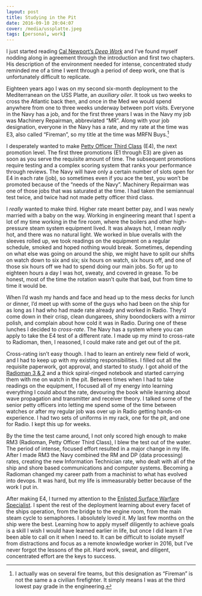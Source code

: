 ```yaml
---
layout: post
title: Studying in the Pit
date: 2016-09-10 20:04:07
cover: /media/ussplatte.jpeg
tags: [personal, work]
---
```


I just started reading [Cal Newport’s *Deep Work*][1] and I’ve found myself nodding along in agreement through the introduction and first two chapters. His description of the environment needed for intense, concentrated study reminded me of a time I went through a period of deep work, one that is unfortunately difficult to replicate. 

Eighteen years ago I was on my second six-month deployment to the Mediterranean on the USS Platte, an *auxiliary oiler*. It took us two weeks to cross the Atlantic back then, and once in the Med we would spend anywhere from one to three weeks underway between port visits. Everyone in the Navy has a job, and for the first three years I was in the Navy my job was Machinery Repairman, abbreviated “MR”.  Along with your job designation, everyone in the Navy has a rate, and my rate at the time was E3, also called “Fireman”, so my title at the time was MRFN Buys.[^1]

I desperately wanted to make [Petty Officer Third Class][2] (E4), the next promotion level. The first three promotions (E1 through E3) are given as soon as you serve the requisite amount of time. The subsequent promotions require testing and a complex scoring system that ranks your performance through reviews. The Navy will have only a certain number of slots open for E4 in each rate (job), so sometimes even if you ace the test, you won’t be promoted because of the “needs of the Navy”. Machinery Repairman was one of those jobs that was saturated at the time. I had taken the semiannual test twice, and twice had not made petty officer third class. 

I *really* wanted to make third. Higher rate meant better pay, and I was newly married with a baby on the way. Working in engineering meant that I spent a lot of my time working in the fire room, where the boilers and other high-pressure steam system equipment lived. It was always hot, I mean *really* hot, and there was no natural light. We worked in blue overalls with the sleeves rolled up, we took readings on the equipment on a regular schedule, smoked and hoped nothing would break. Sometimes, depending on what else was going on around the ship, we might have to split our shifts on watch down to six and six; six hours on watch, six hours off, and one of those six hours off we had to spend doing our main jobs. So for up to eighteen hours a day I was hot, sweaty, and covered in grease. To be honest, most of the time the rotation wasn’t quite that bad, but from time to time it would be. 

When I’d wash my hands and face and head up to the mess decks for lunch or dinner, I’d meet up with some of the guys who had been on the ship for as long as I had who had made rate already and worked in Radio. They’d come down in  their crisp, clean dungarees, shiny boondockers with a mirror polish, and complain about how cold it was in Radio. During one of these lunches I decided to *cross-rate*. The Navy has a system where you can apply to take the E4 test of a different rate. I made up my mind to cross-rate to Radioman, then, I reasoned, I could make rate and get out of the pit. 

Cross-rating isn’t easy though. I had to learn an entirely new field of work, and I had to keep up with my existing responsibilities. I filled out all the requisite paperwork, got approval, and started to study. I got ahold of the [Radioman 3 & 2][3]  and a thick spiral-ringed notebook and started carrying them with me on watch in the pit. Between times when I had to take readings on the equipment, I focused all of my energy into learning everything I could about the rate, devouring the book while learning about  wave propagation and transmitter and receiver theory. I talked some of the senior petty officers into letting me spend some of the time between watches or after my regular job was over up in Radio getting hands-on experience. I had two sets of uniforms in my rack, one for the pit, and one for Radio. I kept this up for weeks. 

By the time the test came around, I not only scored high enough to make RM3 (Radioman, Petty Officer Third Class), I blew the test out of the water. The period of intense, focused effort resulted in a major change in my life. After I made RM3 the Navy combined the RM and DP (data processing) rates, creating the new Information Technician rate, who dealt with all of the ship and shore based communications and computer systems. Becoming a Radioman changed my career path from a machinist to what has evolved into devops. It was hard, but my life is immeasurably better because of the work I put in. 

After making E4, I turned my attention to the [Enlisted Surface Warfare Specialist][4]. I spent the rest of the deployment learning about every facet of the ships operation, from the bridge to the engine room, from the main steam cycle to semaphores. I absolutely loved it. My last few months on the ship were the best. Learning how to apply myself diligently to achieve goals is a skill I wish I would have learned earlier in life, but once I did learn it I’ve been able to call on it when I need to. It can be difficult to isolate myself from distractions and focus as a remote knowledge worker in 2016, but I’ve never forgot the lessons of the pit. Hard work, sweat, and diligent, concentrated effort are the keys to success. 


[^1]:	I actually was on several fire teams, but this designation as “Fireman” is not the same a a civilian firefighter. It simply means I was at the third lowest pay grade in the engineering. 

[1]:	http://calnewport.com/books/deep-work/
[2]:	https://en.wikipedia.org/wiki/Petty_officer_third_class
[3]:	http://navy-radio.com/manuals/rm32.htm
[4]:	https://en.wikipedia.org/wiki/Surface_warfare_insignia#Enlisted_surface_warfare_specialist
